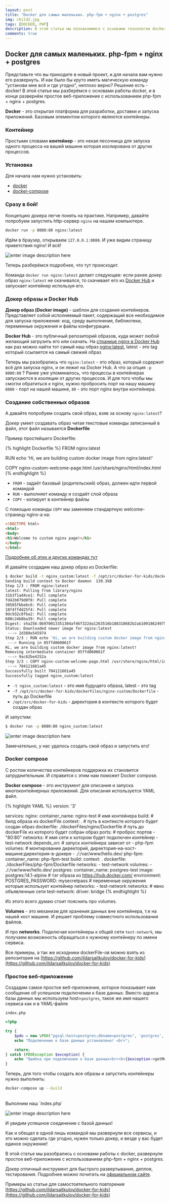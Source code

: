 ```yaml
---
layout: post
title: "Docker для самых маленьких. php-fpm + nginx + postgres"
img: child2.jpg
tags: [DOCKER, PHP]
description: В этой статье мы познакомимся с основами технологии docker, научимся настраивать сети, пользоваться volume-мами, узнаем что такое docker-compose и развернём простое веб-приложение с использованием php-fpm + nginx + postgres.
comments: true
---
```



## Docker для самых маленьких. php-fpm + nginx + postgres


Представьте что вы приходите в новый проект, и для начала вам нужно его развернуть. И как было бы круто иметь магическую команду "установи мне всё и где угодно", неплохо верно?
Решение есть - docker! В этой статье мы разберёмся с основами работы docker, и в конце развернём простое веб-приложение с использованием php-fpm + nginx + postgres.


**Docker** - это открытая платформа для разработки, доставки и запуска приложений. Базовым элементом которого являются контейнеры.

### Контейнер

Простыми словами **контейнер** - это некая песочница для запуска одного процесса на вашей машине которая изолирована от других процессов.

### Установка

Для начала нам нужно установить:
- [docker](https://docs.docker.com/engine/install/)
- [docker-compose](https://docs.docker.com/compose/install/)


### Сразу в бой!

Концепцию докера легче понять на практике. Например, давайте попробуем запустить http-сервер `nginx` на нашем компьютере.

```bash
docker run -p 8080:80 nginx:latest
```

Идём в браузер, открываем `127.0.0.1:8080`. И уже видим страницу приветствия nginx! И всё!

![enter image description here](https://ildarsaitkulov.github.io/assets/img/posts/docker-for-kids/nginx-hello.png "enter image title here")

Теперь разберёмся подробнее, что тут происходит.

Команда `docker run nginx:latest` делает следующее: если ранее докер образ `nginx:latest` не скачивался, то скачивает его из [Docker Hub](https://hub.docker.com/) и запускает контейнер используя его.

### Докер образы и Docker Hub

**Докер образ (Docker image)** - шаблон для создания контейнеров. Представляет собой исполняемый пакет, содержащий все необходимое для запуска приложения: код, среду выполнения, библиотеки, переменные окружения и файлы конфигурации.

**Docker Hub** - это публичный репозиторий образов, куда может любой желающий загрузить его или скачать. На [странице nginx в Docker Hub](https://hub.docker.com/_/nginx?tab=tags) как раз можно найти тот самый наш образ [nginx:latest](https://hub.docker.com/layers/nginx/library/nginx/latest/images/sha256-b6a3554b020680898ad2d36f2211e03154766cb9841bf46f64d6259b12c3af5c?context=explore), latest - это tag который ссылается на самый свежий образ

Теперь мы разобрались что `nginx:latest` - это образ, который содержит всё для запуска nginx, и он лежит на Docker Hub. А что за опция `-p 8080:80` ? Ранее уже упоминалось, что процессы в контейнерах запускаются в изоляции от других процессов. И для того чтобы мы смогли обратиться к nginx, нужно пробросить порт на нашу машину `8080` - порт на нашей машине, `80` - это порт nginx внутри контейнера.

### Создание собственных образов

А давайте попробуем создать свой образ, взяв за основу `nginx:latest`?

Докер умеет создавать образ читая текстовые команды записанный в файл, этот файл называется **Dockerfile**

Пример простейшего Dockerfile:

{% highlight Dockerfile %}
FROM nginx:latest

RUN echo 'Hi, we are building custom docker image from nginx:latest!'

COPY nginx-custom-welcome-page.html /usr/share/nginx/html/index.html
{% endhighlight %}

- `FROM` - задаёт базовый (родительский) образ, должен идти первой командой
- `RUN` - выполняет команду и создаёт слой образа
- `COPY` - копирует в контейнер файлы

С помощью команды `COPY` мы заменяем стандартную welcome-страницу nginx-а на:
```html
<!DOCTYPE html>
<html>
<body>
<h1>Welcome to custom nginx page!</h1>
</body>
</html>
```

[Подробнее об этих и других командах тут](https://docs.docker.com/engine/reference/builder/)

И давайте создадим наш докер образ из Dockerfile:


```bash
$ docker build -t nginx_custom:latest -f /opt/src/docker-for-kids/dockerFiles/nginx-custom/Dockerfile /opt/src/docker-for-kids
Sending build context to Docker daemon  139.3kB
Step 1/3 : FROM nginx:latest
latest: Pulling from library/nginx
31b3f1ad4ce1: Pull complete 
fd42b079d0f8: Pull complete 
30585fbbebc6: Pull complete 
18f4ffdd25f4: Pull complete 
9dc932c8fba2: Pull complete 
600c24b8ba39: Pull complete 
Digest: sha256:0b970013351304af46f322da1263516b188318682b2ab1091862497591189ff1
Status: Downloaded newer image for nginx:latest
 ---> 2d389e545974
Step 2/3 : RUN echo 'Hi, we are building custom docker image from nginx:latest!'
 ---> Running in 05ffd060061f
Hi, we are building custom docker image from nginx:latest!
Removing intermediate container 05ffd060061f
 ---> 9ac62be4252a
Step 3/3 : COPY nginx-custom-welcome-page.html /usr/share/nginx/html/index.html
 ---> 704121601a45
Successfully built 704121601a45
Successfully tagged nginx_custom:latest

```

- `-t nginx_custom:latest` - это имя будущего образа, latest - это tag
- `-f /opt/src/docker-for-kids/dockerFiles/nginx-custom/Dockerfile` - путь до Dockerfile
- `/opt/src/docker-for-kids` - директория в контексте которого будет создан образ

И запустим:

```bash
$ docker run -p 8080:80 nginx_custom:latest
```
![enter image description here](https://ildarsaitkulov.github.io/assets/img/posts/docker-for-kids/nginx-hello-custom.png "enter image title here")

Замечательно, у нас удалось создать свой образ и запустить его!

### Docker compose

С ростом количества контейнеров поддержка их становится затруднительным. И справится с этим нам поможет Docker compose.

**Docker compose** - это инструмент для описания и запуска многоконтейнерных приложений. Для описания используется YAML файл.

{% highlight YAML %}
version: '3'

services:
  nginx:
    container_name: nginx-test # имя контейнера
    build: # билд образа из dockerFile
      context: . # путь в контексте которого будет создан образ
      dockerfile: ./dockerFiles/nginx/Dockerfile # путь до dockerFile из которого будет собран образ
    ports: # проброс портов
      - "80:80"
    networks: # имя сети к котором будет подключен контейнер
      - test-network
    depends_on: # запуск контейнера зависит от
      - php-fpm
    volumes: #  монтирование директорий, директория-на-хост-машине:директория-в-докере
      - ./:/var/www/hello.dev/
  php-fpm:
    container_name: php-fpm-test
    build:
      context: .
      dockerfile: ./dockerFiles/php-fpm/Dockerfile
    networks:
      - test-network
    volumes:
      - ./:/var/www/hello.dev/
  postgres:
    container_name: postgres-test
    image: postgres:14.1-alpine # тэг образа из https://hub.docker.com/
    environment:
      POSTGRES_PASSWORD: mysecretpass # переменные окружения которые использует контейнер
    networks:
      - test-network
networks: # явно объявленные сети
  test-network:
    driver: bridge
{% endhighlight %}

Из этого всего думаю стоит пояснить про volumes.

**Volumes** - это механизм для хранения данных вне контейнера, т.е на нашей хост машине.  И решает проблему совместного использования файлов.

И про **networks**. Подключая контейнеры к общей сети `test-network`, мы получаем возможность обращаться к нужному контейнеру по имени сервиса.

Все примеры, а так же исходники dockerFile-ов можно взять из репозитория на [https://github.com/ildarsaitkulov/docker-for-kids](https://github.com/ildarsaitkulov/docker-for-kids)

### Простое веб-приложение

Создадим самое простое веб-приложение, которое показывает нам сообщение об успешном подключении к базе данных.
Вместо адреса базы данных мы используем host=`postgres`, такое же имя нашего сервиса как и в YAML-файле

`index.php`
```php
<?php

try {
    $pdo = new \PDO("pgsql:host=postgres;dbname=postgres", 'postgres', 'mysecretpass');
    echo "Подключение к базе данных установлено! <br>";

    return;
} catch (PDOException $exception) {
    echo "Ошибка при подключении к базе данных<br><b>{$exception->getMessage()}</b><br>";
}
```


Теперь, для того чтобы создать все образы и запустить контейнеры нужно выполнить:

```bash
docker-compose up --build
```

<br>  
Выполним наш `index.php`

![enter image description here](https://ildarsaitkulov.github.io/assets/img/posts/docker-for-kids/index-pdo.png "enter image title here")

И увидим успешное соединение с базой данных!

Как и обещал в одной лишь командой мы развернули все сервисы, и это можно сделать где угодно, нужен только докер, и везде у вас будет единое окружение!

В этой статье мы разобрались с основами работы с docker, развернули простое веб-приложение с использованием php-fpm + nginx + postgres.

Докер отличный инструмент для быстрого развертывания, деплоя, тестирования. Подробнее можно почитать на [официальном сайте](https://www.docker.com/).

Примеры из статьи для самостоятельного повторения [https://github.com/ildarsaitkulov/docker-for-kids](https://github.com/ildarsaitkulov/docker-for-kids)